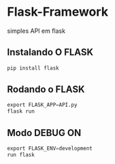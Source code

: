 # Flask-Framework
simples API em flask


## Instalando O FLASK
```python
pip install flask
```


## Rodando o FLASK

```python
export FLASK_APP=API.py
flask run
```
## Modo DEBUG ON 

```python
export FLASK_ENV=development
run flask
```